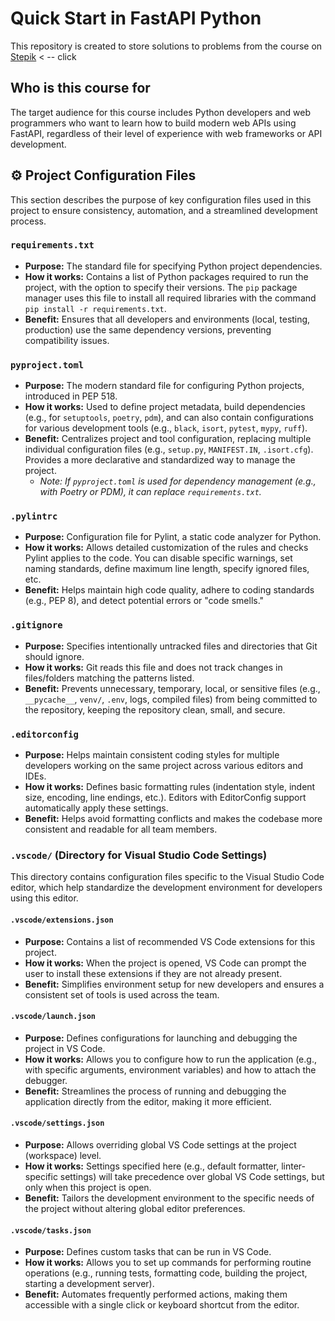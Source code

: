 # Quick Start in FastAPI Python

This repository is created to store solutions to problems from the course on [Stepik](https://stepik.org/179694) < -- click

## Who is this course for

The target audience for this course includes Python developers and web programmers who want to learn how to build modern web APIs using FastAPI, regardless of their level of experience with web frameworks or API development.

## ⚙️ Project Configuration Files

This section describes the purpose of key configuration files used in this project to ensure consistency, automation, and a streamlined development process.

### `requirements.txt`

* **Purpose:** The standard file for specifying Python project dependencies.
* **How it works:** Contains a list of Python packages required to run the project, with the option to specify their versions. The `pip` package manager uses this file to install all required libraries with the command `pip install -r requirements.txt`.
* **Benefit:** Ensures that all developers and environments (local, testing, production) use the same dependency versions, preventing compatibility issues.

### `pyproject.toml`

* **Purpose:** The modern standard file for configuring Python projects, introduced in PEP 518.
* **How it works:** Used to define project metadata, build dependencies (e.g., for `setuptools`, `poetry`, `pdm`), and can also contain configurations for various development tools (e.g., `black`, `isort`, `pytest`, `mypy`, `ruff`).
* **Benefit:** Centralizes project and tool configuration, replacing multiple individual configuration files (e.g., `setup.py`, `MANIFEST.IN`, `.isort.cfg`). Provides a more declarative and standardized way to manage the project.
  * *Note: If `pyproject.toml` is used for dependency management (e.g., with Poetry or PDM), it can replace `requirements.txt`.*

### `.pylintrc`

* **Purpose:** Configuration file for Pylint, a static code analyzer for Python.
* **How it works:** Allows detailed customization of the rules and checks Pylint applies to the code. You can disable specific warnings, set naming standards, define maximum line length, specify ignored files, etc.
* **Benefit:** Helps maintain high code quality, adhere to coding standards (e.g., PEP 8), and detect potential errors or "code smells."

### `.gitignore`

* **Purpose:** Specifies intentionally untracked files and directories that Git should ignore.
* **How it works:** Git reads this file and does not track changes in files/folders matching the patterns listed.
* **Benefit:** Prevents unnecessary, temporary, local, or sensitive files (e.g., `__pycache__`, `venv/`, `.env`, logs, compiled files) from being committed to the repository, keeping the repository clean, small, and secure.

### `.editorconfig`

* **Purpose:** Helps maintain consistent coding styles for multiple developers working on the same project across various editors and IDEs.
* **How it works:** Defines basic formatting rules (indentation style, indent size, encoding, line endings, etc.). Editors with EditorConfig support automatically apply these settings.
* **Benefit:** Helps avoid formatting conflicts and makes the codebase more consistent and readable for all team members.

### `.vscode/` (Directory for Visual Studio Code Settings)

This directory contains configuration files specific to the Visual Studio Code editor, which help standardize the development environment for developers using this editor.

#### `.vscode/extensions.json`

* **Purpose:** Contains a list of recommended VS Code extensions for this project.
* **How it works:** When the project is opened, VS Code can prompt the user to install these extensions if they are not already present.
* **Benefit:** Simplifies environment setup for new developers and ensures a consistent set of tools is used across the team.

#### `.vscode/launch.json`

* **Purpose:** Defines configurations for launching and debugging the project in VS Code.
* **How it works:** Allows you to configure how to run the application (e.g., with specific arguments, environment variables) and how to attach the debugger.
* **Benefit:** Streamlines the process of running and debugging the application directly from the editor, making it more efficient.

#### `.vscode/settings.json`

* **Purpose:** Allows overriding global VS Code settings at the project (workspace) level.
* **How it works:** Settings specified here (e.g., default formatter, linter-specific settings) will take precedence over global VS Code settings, but only when this project is open.
* **Benefit:** Tailors the development environment to the specific needs of the project without altering global editor preferences.

#### `.vscode/tasks.json`

* **Purpose:** Defines custom tasks that can be run in VS Code.
* **How it works:** Allows you to set up commands for performing routine operations (e.g., running tests, formatting code, building the project, starting a development server).
* **Benefit:** Automates frequently performed actions, making them accessible with a single click or keyboard shortcut from the editor.
